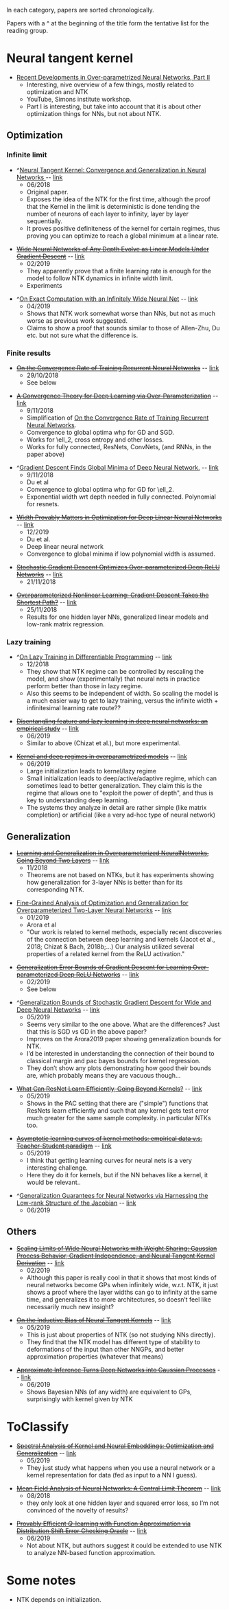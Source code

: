 In each category, papers are sorted chronologically. 

Papers with a ^ at the beginning of the title form the tentative list for the reading group.

# Neural tangent kernel

[https://www.youtube.com/watch?v=NGon2JyjO6Y]: #
+ [Recent Developments in Over-parametrized Neural Networks, Part II](https://www.youtube.com/watch?v=NGon2JyjO6Y)
    + Interesting, nive overview of a few things, mostly related to optimization and NTK
    + YouTube, Simons institute workshop.
    + Part I is interesting, but take into account that it is about other optimization things for NNs, but not about NTK.

## Optimization

### Infinite limit

[https://arxiv.org/pdf/1806.07572.pdf ]: #
+ ^[Neural Tangent Kernel: Convergence and Generalization in Neural Networks ](./papers/1806.07572.pdf)  -- [link](https://arxiv.org/pdf/1806.07572.pdf)
    + 06/2018
    + Original paper.
    + Exposes the idea of the NTK for the first time, although the proof that the Kernel in the limit is deterministic is done tending the number of neurons of each layer to infinity, layer by layer sequentially.
    + It proves positive definiteness of the kernel for certain regimes, thus proving you can optimize to reach a global minimum at a linear rate.

[https://arxiv.org/pdf/1902.06720.pdf]: #
+ [~~Wide Neural Networks of Any Depth Evolve as Linear Models Under Gradient Descent~~](./papers/1902.06720.pdf)  -- [link](https://arxiv.org/pdf/1902.06720.pd)
    + 02/2019
    + They apparently prove that a finite learning rate is enough for the model to follow NTK dynamics in infinite width limit.
    + Experiments


[https://arxiv.org/pdf/1904.11955.pdf]: #
+ ^[On Exact Computation with an Infinitely Wide Neural Net](./papers/1904.11955.pdf)  -- [link](https://arxiv.org/pdf/1904.11955.pd)
    + 04/2019
    + Shows that NTK work somewhat worse than NNs, but not as much worse as previous work suggested.
    + Claims to show a proof that sounds similar to those of Allen-Zhu, Du etc. but not sure what the difference is.

### Finite results

[https://arxiv.org/abs/1810.12065]: #
+ [~~On the Convergence Rate of Training Recurrent Neural Networks~~](./papers/1810.12065.pdf)  -- [link](https://arxiv.org/abs/1810.1206)
    + 29/10/2018
    + See below

[https://arxiv.org/pdf/1811.03962.pdf]: #
+ [~~A Convergence Theory for Deep Learning via Over-Parameterization~~](./papers/1811.03962.pdf)  -- [link](https://arxiv.org/pdf/1811.03962.pd)
    + 9/11/2018
    + Simplification of [On the Convergence Rate of Training Recurrent Neural Networks](./papers/1810.12065.pdf).
    + Convergence to global optima whp for GD and SGD.
    + Works for \ell_2, cross entropy and other losses. 
    + Works for fully connected, ResNets, ConvNets, (and RNNs, in the paper above)


[https://arxiv.org/pdf/1811.03804.pdf]: #
+ ^[Gradient Descent Finds Global Minima of Deep Neural Network.](./papers/1811.03804.pdf)  -- [link](https://arxiv.org/pdf/1811.03804.pd)
    + 9/11/2018
    + Du et al 
    + Convergence to global optima whp for GD for \ell_2.
    + Exponential width wrt depth needed in fully connected. Polynomial for resnets.

[https://arxiv.org/pdf/1901.08572.pdf]: #
+ [~~Width Provably Matters in Optimization for Deep Linear Neural Networks~~](./papers/1901.08572.pdf)  -- [link](https://arxiv.org/pdf/1901.08572.pd)
    + 12/2019
    + Du et al. 
    + Deep linear neural network
    + Convergence to global minima if low polynomial width is assumed.

[https://arxiv.org/pdf/1811.08888.pdf]: #
+ [~~Stochastic Gradient Descent Optimizes Over-parameterized Deep ReLU Networks~~](./papers/1811.08888.pdf)  -- [link](https://arxiv.org/pdf/1811.08888.pd)
    + 21/11/2018

[https://arxiv.org/pdf/1812.10004.pdf]: #
+ [~~Overparameterized Nonlinear Learning: Gradient Descent Takes the Shortest Path?~~](./papers/1812.10004.pdf)  -- [link](https://arxiv.org/pdf/1812.10004.pd)
    + 25/11/2018
    + Results for one hidden layer NNs, generalized linear models and low-rank matrix regression.

### Lazy training

[https://arxiv.org/pdf/1812.07956.pdf ]: #
+ ^[On Lazy Training in Differentiable Programming](./papers/1812.07956.pdf)  -- [link](https://arxiv.org/pdf/1812.07956.pdf)
    + 12/2018
    + They show that NTK regime can be controlled by rescaling the model, and show (experimentally) that neural nets in practice perform better than those in lazy regime.
    + Also this seems to be independent of width. So scaling the model is a much easier way to get to lazy training, versus the infinite width + infinitesimal learning rate route??

[https://arxiv.org/pdf/1906.08034.pdf]: #
+ [~~Disentangling feature and lazy learning in deep neural networks: an empirical study~~](./papers/1906.08034.pdf)  -- [link](https://arxiv.org/pdf/1906.08034.pd)
    + 06/2019
    + Similar to above (Chizat et al.), but more experimental.
    
[https://arxiv.org/pdf/1906.05827.pdf]: #
+ [~~Kernel and deep regimes in overparametrized models~~](./papers/1906.05827.pdf)  -- [link](https://arxiv.org/pdf/1906.05827.pd)
    + 06/2019
    + Large initialization leads to kernel/lazy regime
    + Small initialization leads to deep/active/adaptive regime, which can sometimes lead to better generalization. They claim this is the regime that allows one to "exploit the power of depth", and thus is key to understanding deep learning.
    + The systems they analyze in detail are rather simple (like matrix completion) or artificial (like a very ad-hoc type of neural network)

## Generalization

[https://arxiv.org/pdf/1811.04918.pdf]: #
+ [~~Learning and Generalization in Overparameterized NeuralNetworks, Going Beyond Two Layers~~](./papers/1811.04918.pdf)  -- [link](https://arxiv.org/pdf/1811.04918.pd)
    + 11/2018
    + Theorems are not based on NTKs, but it has experiments showing how generalization for 3-layer NNs is better than for its corresponding NTK.

[https://arxiv.org/pdf/1901.08584.pdf]: #
+ [Fine-Grained Analysis of Optimization and Generalization for Overparameterized Two-Layer Neural Networks](./papers/1901.08584.pdf)  -- [link](https://arxiv.org/pdf/1901.08584.pd)
    + 01/2019
    + Arora et al
    + "Our work is related to kernel methods, especially recent discoveries of the connection between deep
learning and kernels (Jacot et al., 2018; Chizat & Bach, 2018b;...) Our analysis utilized several properties of a related kernel from the ReLU activation."

[https://arxiv.org/pdf/1902.01384.pdf]: #
+ [~~Generalization Error Bounds of Gradient Descent for Learning Over-parameterized Deep ReLU Networks~~](./papers/1902.01384.pdf)  -- [link](https://arxiv.org/pdf/1902.01384.pd)
    + 02/2019
    + See below
    
[https://arxiv.org/pdf/1905.13210.pdf]: #
+ ^[Generalization Bounds of Stochastic Gradient Descent for Wide and Deep Neural Networks](./papers/1905.13210.pdf)  -- [link](https://arxiv.org/pdf/1905.13210.pd)
    + 05/2019
    + Seems very similar to the one above. What are the differences? Just that this is SGD vs GD in the above paper?
    + Improves on the Arora2019 paper showing generalization bounds for NTK.
    + I’d be interested in understanding the connection of their bound to classical margin and pac bayes bounds for kernel regression.
    + They don’t show any plots demonstrating how good their bounds are, which probably means they are vacuous though...


[https://arxiv.org/pdf/1905.10337.pdf]: #
+ [~~What Can ResNet Learn Efficiently, Going Beyond Kernels?~~](./papers/1905.10337.pdf)  -- [link](https://arxiv.org/pdf/1905.10337.pd)
    + 05/2019
    + Shows in the PAC setting that there are ("simple") functions that ResNets learn efficiently and such that any kernel gets test error much greater for the same sample complexity. in particular NTKs too.
    
[https://arxiv.org/pdf/1905.10843.pdf]: #
+ [~~Asymptotic learning curves of kernel methods: empirical data v.s. Teacher-Student paradigm~~](./papers/1905.10843.pdf)  -- [link](https://arxiv.org/pdf/1905.10843.pd)
    + 05/2019
    + I think that getting learning curves for neural nets is a very interesting challenge.
    + Here they do it for kernels, but if the NN behaves like a kernel, it would be relevant..

[https://arxiv.org/pdf/1906.05392.pdf]: #
+ ^[Generalization Guarantees for Neural Networks via Harnessing the Low-rank Structure of the Jacobian](./papers/1906.05392.pdf)  -- [link](https://arxiv.org/pdf/1906.05392.pd)
    + 06/2019

## Others

[https://arxiv.org/pdf/1902.04760.pdf]: #
+ [~~Scaling Limits of Wide Neural Networks with Weight Sharing: Gaussian Process Behavior, Gradient Independence, and Neural Tangent Kernel Derivation~~](./papers/1902.04760.pdf)  -- [link](https://arxiv.org/pdf/1902.04760.pd)
    + 02/2019
    + Although this paper is really cool in that it shows that most kinds of neural networks become GPs when infinitely wide, w.r.t. NTK, it just shows a proof where the layer widths can go to infinity at the same time, and generalizes it to more architectures, so doesn’t feel like necessarily much new insight?

[https://arxiv.org/pdf/1905.12173.pdf]: #
+ [~~On the Inductive Bias of Neural Tangent Kernels~~](./papers/1905.12173.pdf)  -- [link](https://arxiv.org/pdf/1905.12173.pd)
    + 05/2019
    + This is just about properties of NTK (so not studying NNs directly).
    + They find that the NTK model has different type of stability to deformations of the input than other NNGPs, and better approximation properties (whatever that means)

[https://arxiv.org/pdf/1906.01930.pdf]: #
+ [~~Approximate Inference Turns Deep Networks into Gaussian Processes~~](./papers/1906.01930.pdf)  -- [link](https://arxiv.org/pdf/1906.01930.pd)
    + 06/2019
    + Shows Bayesian NNs (of any width) are equivalent to GPs, surprisingly with kernel given by NTK

# ToClassify

[https://arxiv.org/pdf/1905.05095.pdf]: #
+ [~~Spectral Analysis of Kernel and Neural Embeddings: Optimization and Generalization~~](./papers/1905.05095.pdf)  -- [link](https://arxiv.org/pdf/1905.05095.pd)
    + 05/2019
    + They just study what happens when you use a neural network or a kernel representation for data (fed as input to a NN I guess).

[https://arxiv.org/pdf/1808.09372.pdf]: #
+ [~~Mean Field Analysis of Neural Networks: A Central Limit Theorem~~](./papers/1808.09372.pdf)  -- [link](https://arxiv.org/pdf/1808.09372.pd)
    + 08/2018
    + they only look at one hidden layer and squared error loss, so I’m not convinced of the novelty of results?

[https://arxiv.org/pdf/1906.06321.pdf]: #
+ [~~Provably Efficient $Q$-learning with Function Approximation via Distribution Shift Error Checking Oracle~~](./papers/1906.06321.pdf)  -- [link](https://arxiv.org/pdf/1906.06321.pd)
    + 06/2019
    + Not about NTK, but authors suggest it could be extended to use NTK to analyze NN-based function approximation.

# Some notes

+ NTK depends on initialization.


